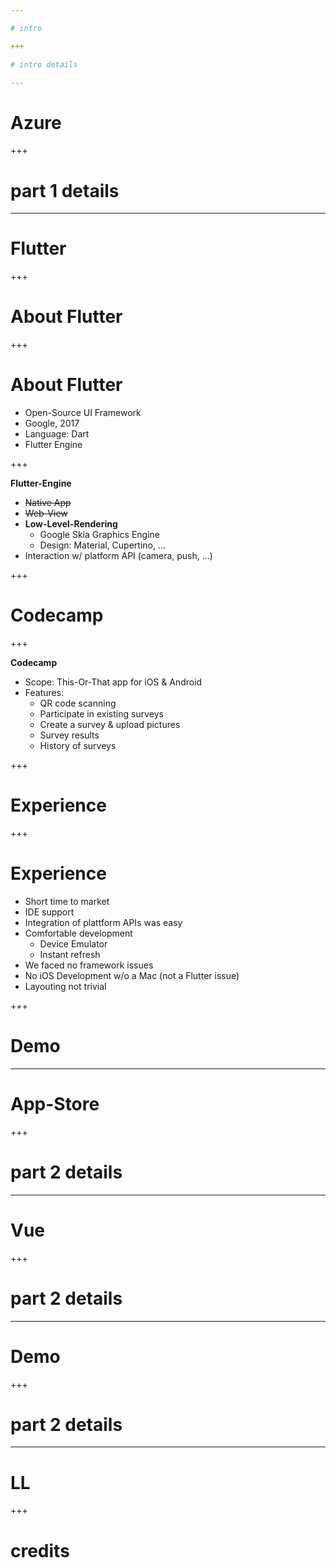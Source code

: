 ```yaml
---

# intro

+++

# intro details

---
```


# Azure

+++

# part 1 details

---

# Flutter

+++

# About Flutter

+++

# About Flutter
- Open-Source UI Framework 
- Google, 2017
- Language: Dart
- Flutter Engine

+++

**Flutter-Engine**
- ~~Native App~~
- ~~Web-View~~
- **Low-Level-Rendering**
    - Google Skia Graphics Engine
    - Design: Material, Cupertino, ...
- Interaction w/ platform API (camera, push, ...) 

+++

# Codecamp

+++

**Codecamp**
- Scope: This-Or-That app for iOS & Android
- Features:
    - QR code scanning
    - Participate in existing surveys
    - Create a survey & upload pictures 
    - Survey results
    - History of surveys

+++

# Experience

+++

# Experience

- Short time to market
- IDE support
- Integration of plattform APIs was easy 
- Comfortable development
    - Device Emulator
    - Instant refresh
- We faced no framework issues
- No iOS Development w/o a Mac (not a Flutter issue)
- Layouting not trivial

+++

# Demo

---

# App-Store

+++

# part 2 details

---

# Vue

+++

# part 2 details

---

# Demo

+++

# part 2 details

---

# LL

+++

# credits

